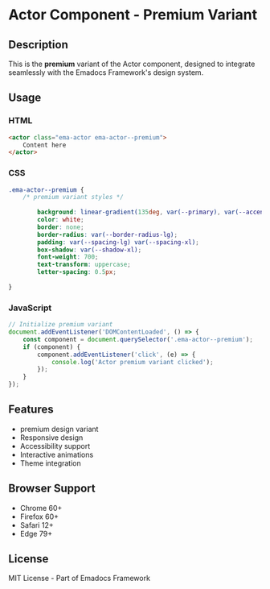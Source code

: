 # Actor Component - Premium Variant

## Description
This is the **premium** variant of the Actor component, designed to integrate seamlessly with the Emadocs Framework's design system.

## Usage

### HTML
```html
<actor class="ema-actor ema-actor--premium">
    Content here
</actor>
```

### CSS
```css
.ema-actor--premium {
    /* premium variant styles */
    
        background: linear-gradient(135deg, var(--primary), var(--accent));
        color: white;
        border: none;
        border-radius: var(--border-radius-lg);
        padding: var(--spacing-lg) var(--spacing-xl);
        box-shadow: var(--shadow-xl);
        font-weight: 700;
        text-transform: uppercase;
        letter-spacing: 0.5px;
    
}
```

### JavaScript
```javascript
// Initialize premium variant
document.addEventListener('DOMContentLoaded', () => {
    const component = document.querySelector('.ema-actor--premium');
    if (component) {
        component.addEventListener('click', (e) => {
            console.log('Actor premium variant clicked');
        });
    }
});
```

## Features
- premium design variant
- Responsive design
- Accessibility support
- Interactive animations
- Theme integration

## Browser Support
- Chrome 60+
- Firefox 60+
- Safari 12+
- Edge 79+

## License
MIT License - Part of Emadocs Framework
